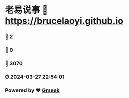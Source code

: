 # 老易说事 :link: https://brucelaoyi.github.io 
### :page_facing_up: [2](https://brucelaoyi.github.io/tag.html) 
### :speech_balloon: 0 
### :hibiscus: 3070 
### :alarm_clock: 2024-03-27 22:54:01 
### Powered by :heart: [Gmeek](https://github.com/Meekdai/Gmeek)
